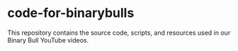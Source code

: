 # code-for-binarybulls
This repository contains the source code, scripts, and resources used in our Binary Bull YouTube videos.
